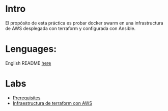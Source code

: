 # Intro

El propósito de esta práctica es probar docker swarm en una infrastructura de AWS desplegada con terraform y configurada con Ansible.

# Lenguages:

English README [here](README.md)

# Labs

* [Prerequisites](docs/es/01-prerequisites.es.md)
* [Infraestructura de terraform con AWS](does/es/02-terraform.es.md)